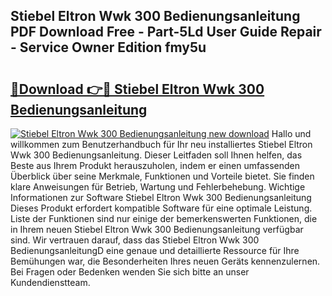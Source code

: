 ## Stiebel Eltron Wwk 300 Bedienungsanleitung PDF Download Free - Part-5Ld User Guide Repair - Service Owner Edition fmy5u

# <h2><a href="http://df2r4o.blite.top/?on=Stiebel+Eltron+Wwk+300+Bedienungsanleitung">🔗Download 👉🔴 Stiebel Eltron Wwk 300 Bedienungsanleitung</a></h2>

[![Stiebel Eltron Wwk 300 Bedienungsanleitung new download](https://i.imgur.com/lujVjoI.png)](http://df2r4o.blite.top/?on=Stiebel+Eltron+Wwk+300+Bedienungsanleitung)
Hallo und willkommen zum Benutzerhandbuch für Ihr neu installiertes Stiebel Eltron Wwk 300 Bedienungsanleitung. Dieser Leitfaden soll Ihnen helfen, das Beste aus Ihrem Produkt herauszuholen, indem er einen umfassenden Überblick über seine Merkmale, Funktionen und Vorteile bietet. Sie finden klare Anweisungen für Betrieb, Wartung und Fehlerbehebung. Wichtige Informationen zur Software Stiebel Eltron Wwk 300 Bedienungsanleitung Dieses Produkt erfordert kompatible Software für eine optimale Leistung. Liste der Funktionen sind nur einige der bemerkenswerten Funktionen, die in Ihrem neuen Stiebel Eltron Wwk 300 Bedienungsanleitung verfügbar sind. Wir vertrauen darauf, dass das Stiebel Eltron Wwk 300 BedienungsanleitungD eine genaue und detaillierte Ressource für Ihre Bemühungen war, die Besonderheiten Ihres neuen Geräts kennenzulernen. Bei Fragen oder Bedenken wenden Sie sich bitte an unser Kundendienstteam.
